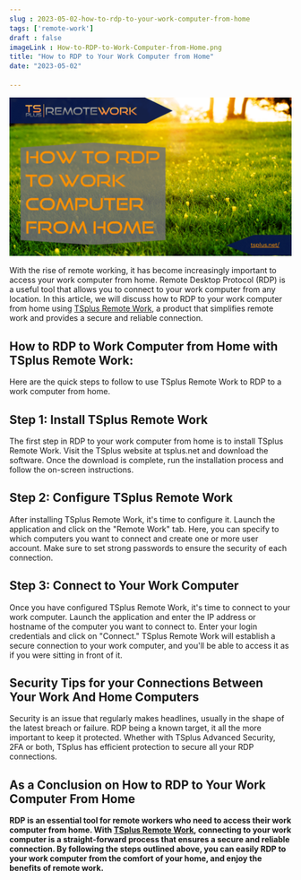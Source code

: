```yaml
---
slug : 2023-05-02-how-to-rdp-to-your-work-computer-from-home
tags: ['remote-work']
draft : false 
imageLink : How-to-RDP-to-Work-Computer-from-Home.png
title: "How to RDP to Your Work Computer from Home"
date: "2023-05-02"

---
```


[![Title of article "How to RDP to Work Computer from Home", TSplus logo and link, with background picture of a meadow in spring.](./images/How-to-RDP-to-Work-Computer-from-Home.png)](https://tsplus.net/remote-work/)

With the rise of remote working, it has become increasingly important to access your work computer from home. Remote Desktop Protocol (RDP) is a useful tool that allows you to connect to your work computer from any location. In this article, we will discuss how to RDP to your work computer from home using [TSplus Remote Work](https://tsplus.net/remote-work/), a product that simplifies remote work and provides a secure and reliable connection.

## How to RDP to Work Computer from Home with TSplus Remote Work:

Here are the quick steps to follow to use TSplus Remote Work to RDP to a work computer from home.

## Step 1: Install TSplus Remote Work

The first step in RDP to your work computer from home is to install TSplus Remote Work. Visit the TSplus website at tsplus.net and download the software. Once the download is complete, run the installation process and follow the on-screen instructions.

## Step 2: Configure TSplus Remote Work

After installing TSplus Remote Work, it's time to configure it. Launch the application and click on the "Remote Work" tab. Here, you can specify to which computers you want to connect and create one or more user account. Make sure to set strong passwords to ensure the security of each connection.

## Step 3: Connect to Your Work Computer

Once you have configured TSplus Remote Work, it's time to connect to your work computer. Launch the application and enter the IP address or hostname of the computer you want to connect to. Enter your login credentials and click on "Connect." TSplus Remote Work will establish a secure connection to your work computer, and you'll be able to access it as if you were sitting in front of it.

## Security Tips for your Connections Between Your Work And Home Computers

Security is an issue that regularly makes headlines, usually in the shape of the latest breach or failure. RDP being a known target, it all the more important to keep it protected. Whether with TSplus Advanced Security, 2FA or both, TSplus has efficient protection to secure all your RDP connections.

## As a Conclusion on How to RDP to Your Work Computer From Home

**RDP is an essential tool for remote workers who need to access their work computer from home. With [TSplus Remote Work](https://tsplus.net/remote-work/), connecting to your work computer is a straight-forward process that ensures a secure and reliable connection. By following the steps outlined above, you can easily RDP to your work computer from the comfort of your home, and enjoy the benefits of remote work.**
